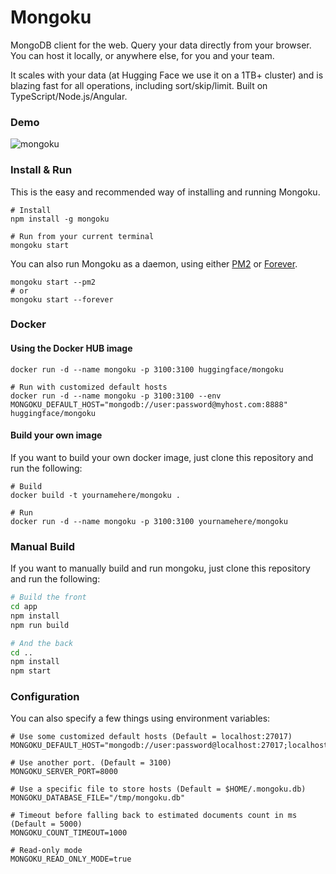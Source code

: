 # Mongoku

MongoDB client for the web. Query your data directly from your browser. You can host it locally,
or anywhere else, for you and your team.

It scales with your data (at Hugging Face we use it on a 1TB+ cluster) and is blazing fast for all
operations, including sort/skip/limit. Built on TypeScript/Node.js/Angular.

### Demo

![mongoku](https://huggingface.co/landing/assets/mongoku/mongoku-demo.gif)

### Install & Run

This is the easy and recommended way of installing and running Mongoku.

```
# Install
npm install -g mongoku

# Run from your current terminal
mongoku start
```

You can also run Mongoku as a daemon, using either [PM2](https://github.com/Unitech/pm2) or
[Forever](https://github.com/foreverjs/forever).

```
mongoku start --pm2
# or
mongoku start --forever
```

### Docker

#### Using the Docker HUB image

```
docker run -d --name mongoku -p 3100:3100 huggingface/mongoku

# Run with customized default hosts
docker run -d --name mongoku -p 3100:3100 --env MONGOKU_DEFAULT_HOST="mongodb://user:password@myhost.com:8888" huggingface/mongoku
```

#### Build your own image

If you want to build your own docker image, just clone this repository and run the following:

```
# Build
docker build -t yournamehere/mongoku .

# Run
docker run -d --name mongoku -p 3100:3100 yournamehere/mongoku
```

### Manual Build

If you want to manually build and run mongoku, just clone this repository and run the following:

```bash
# Build the front
cd app
npm install
npm run build

# And the back
cd ..
npm install
npm start
```

### Configuration

You can also specify a few things using environment variables:
```
# Use some customized default hosts (Default = localhost:27017)
MONGOKU_DEFAULT_HOST="mongodb://user:password@localhost:27017;localhost:27017"

# Use another port. (Default = 3100)
MONGOKU_SERVER_PORT=8000

# Use a specific file to store hosts (Default = $HOME/.mongoku.db)
MONGOKU_DATABASE_FILE="/tmp/mongoku.db"

# Timeout before falling back to estimated documents count in ms (Default = 5000)
MONGOKU_COUNT_TIMEOUT=1000

# Read-only mode
MONGOKU_READ_ONLY_MODE=true
```
